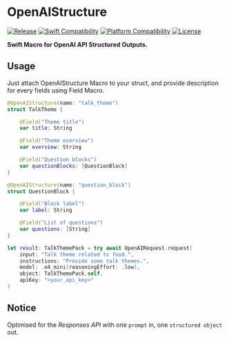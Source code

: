 # OpenAIStructure

[![Release](https://img.shields.io/github/v/release/yukiny0811/OpenAIStructure)](https://github.com/yukiny0811/OpenAIStructure/releases/latest)
[![Swift Compatibility](https://img.shields.io/endpoint?url=https%3A%2F%2Fswiftpackageindex.com%2Fapi%2Fpackages%2Fyukiny0811%2FOpenAIStructure%2Fbadge%3Ftype%3Dswift-versions)](https://swiftpackageindex.com/yukiny0811/OpenAIStructure)
[![Platform Compatibility](https://img.shields.io/endpoint?url=https%3A%2F%2Fswiftpackageindex.com%2Fapi%2Fpackages%2Fyukiny0811%2FOpenAIStructure%2Fbadge%3Ftype%3Dplatforms)](https://swiftpackageindex.com/yukiny0811/OpenAIStructure)
[![License](https://img.shields.io/github/license/yukiny0811/OpenAIStructure)](https://github.com/yukiny0811/OpenAIStructure/blob/main/LICENSE)

**Swift Macro for OpenAI API Structured Outputs.**

## Usage

Just attach OpenAIStructure Macro to your struct, and provide description for every fields using Field Macro.

```swift
@OpenAIStructure(name: "talk_theme")
struct TalkTheme {

    @Field("Theme title")
    var title: String

    @Field("Theme overview")
    var overview: String

    @Field("Question blocks")
    var questionBlocks: [QuestionBlock]
}

@OpenAIStructure(name: "question_block")
struct QuestionBlock {

    @Field("Block label")
    var label: String

    @Field("List of questions")
    var questions: [String]
}
```

```swift
let result: TalkThemePack = try await OpenAIRequest.request(
    input: "Talk theme related to food.",
    instructions: "Provide some talk themes.",
    model: .o4_mini(reasoningEffort: .low),
    object: TalkThemePack.self,
    apiKey: "<your_api_key>"
)
```

## Notice

Optimised for the *Responses API* with one `prompt` in, one `structured object` out.
